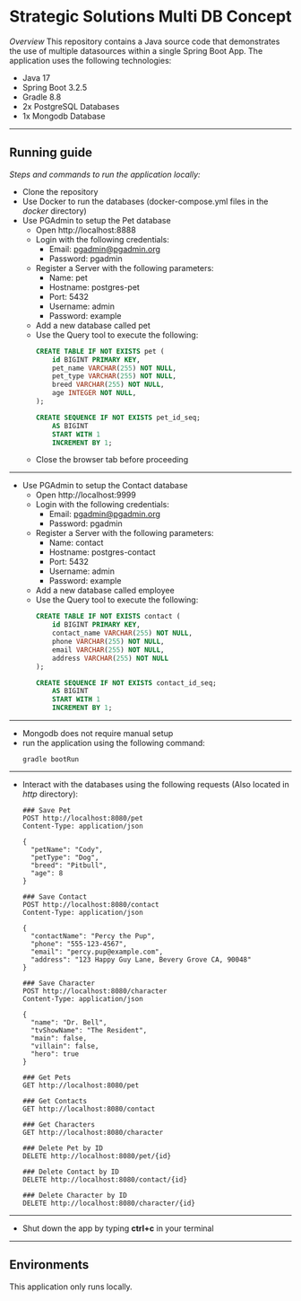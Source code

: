 # Strategic Solutions Multi DB Concept

*Overview*
This repository contains a Java source code that demonstrates the use of multiple datasources within a single Spring Boot App. 
The application uses the following technologies:
- Java 17
- Spring Boot 3.2.5
- Gradle 8.8
- 2x PostgreSQL Databases
- 1x Mongodb Database

---
## Running guide
*Steps and commands to run the application locally:*
- Clone the repository
- Use Docker to run the databases (docker-compose.yml files in the *docker* directory)
- Use PGAdmin to setup the Pet database
    - Open http://localhost:8888 
    - Login with the following credentials:
        - Email: pgadmin@pgadmin.org
        - Password: pgadmin
    - Register a Server with the following parameters:
        - Name: pet
        - Hostname: postgres-pet
        - Port: 5432
        - Username: admin
        - Password: example
    - Add a new database called pet
    - Use the Query tool to execute the following:
        ```sql
        CREATE TABLE IF NOT EXISTS pet (
            id BIGINT PRIMARY KEY,
            pet_name VARCHAR(255) NOT NULL,
            pet_type VARCHAR(255) NOT NULL,
            breed VARCHAR(255) NOT NULL,
            age INTEGER NOT NULL,
        );
      
        CREATE SEQUENCE IF NOT EXISTS pet_id_seq;
            AS BIGINT
            START WITH 1
            INCREMENT BY 1;
        ```
    - Close the browser tab before proceeding

---      
- Use PGAdmin to setup the Contact database
    - Open http://localhost:9999
    - Login with the following credentials:
        - Email: pgadmin@pgadmin.org
        - Password: pgadmin
    - Register a Server with the following parameters:
        - Name: contact
        - Hostname: postgres-contact
        - Port: 5432
        - Username: admin
        - Password: example
    - Add a new database called employee
    - Use the Query tool to execute the following:
        ```sql
        CREATE TABLE IF NOT EXISTS contact (
            id BIGINT PRIMARY KEY,
            contact_name VARCHAR(255) NOT NULL,
            phone VARCHAR(255) NOT NULL,
            email VARCHAR(255) NOT NULL,
            address VARCHAR(255) NOT NULL
        );
      
        CREATE SEQUENCE IF NOT EXISTS contact_id_seq;
            AS BIGINT
            START WITH 1
            INCREMENT BY 1;
      ```
---
- Mongodb does not require manual setup
- run the application using the following command:
    ```shell
    gradle bootRun
    ```
---
- Interact with the databases using the following requests (Also located in *http* directory):
    ```http request
    ### Save Pet
    POST http://localhost:8080/pet
    Content-Type: application/json
    
    {
      "petName": "Cody",
      "petType": "Dog",
      "breed": "Pitbull",
      "age": 8
    }
    
    ### Save Contact
    POST http://localhost:8080/contact
    Content-Type: application/json
    
    {
      "contactName": "Percy the Pup",
      "phone": "555-123-4567",
      "email": "percy.pup@example.com",
      "address": "123 Happy Guy Lane, Bevery Grove CA, 90048"
    }
    
    ### Save Character
    POST http://localhost:8080/character
    Content-Type: application/json
    
    {
      "name": "Dr. Bell",
      "tvShowName": "The Resident",
      "main": false,
      "villain": false,
      "hero": true
    }
    
    ### Get Pets
    GET http://localhost:8080/pet
    
    ### Get Contacts
    GET http://localhost:8080/contact
    
    ### Get Characters
    GET http://localhost:8080/character
    
    ### Delete Pet by ID
    DELETE http://localhost:8080/pet/{id}
    
    ### Delete Contact by ID
    DELETE http://localhost:8080/contact/{id}
    
    ### Delete Character by ID
    DELETE http://localhost:8080/character/{id}
    ```
---
- Shut down the app by typing **ctrl+c** in your terminal
---

## Environments
This application only runs locally.